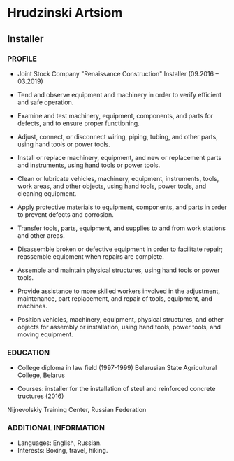 # Hrudzinski Artsiom

## Installer

### PROFILE

* Joint Stock Company "Renaissance Construction"
Installer (09.2016 – 03.2019)


* Tend and observe equipment and machinery in order to verify efficient and safe operation.

* Examine and test machinery, equipment, components, and parts for defects, and to ensure proper functioning.

* Adjust, connect, or disconnect wiring, piping, tubing, and other parts, using hand tools or power tools.

* Install or replace machinery, equipment, and new or replacement parts and instruments, using hand tools or power tools.

* Clean or lubricate vehicles, machinery, equipment, instruments, tools, work areas, and other objects, using hand tools, power tools, and cleaning equipment.

* Apply protective materials to equipment, components, and parts in order to prevent defects and corrosion.

* Transfer tools, parts, equipment, and supplies to and from work stations and other areas.

* Disassemble broken or defective equipment in order to facilitate repair; reassemble equipment when repairs are complete.

* Assemble and maintain physical structures, using hand tools or power tools.

* Provide assistance to more skilled workers involved in the adjustment, maintenance, part replacement, and repair of tools, equipment, and machines.

* Position vehicles, machinery, equipment, physical structures, and other objects for assembly or installation, using hand tools, power tools, and moving equipment.

### EDUCATION

* College diploma in law field (1997-1999)
Belarusian State Agricultural College, Belarus

* Courses: installer for the installation of steel and reinforced concrete tructures (2016)

Nijnevolskiy Training Center, Russian Federation

### ADDITIONAL INFORMATION
* Languages: English, Russian.
* Interests: Boxing, travel, hiking.